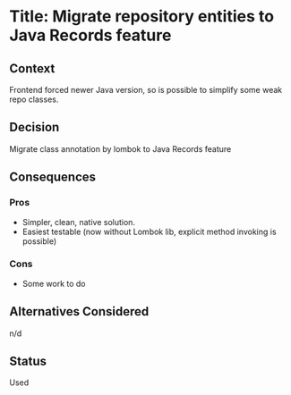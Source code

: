 # Title: Migrate repository entities to Java Records feature

## Context

Frontend forced newer Java version, so is possible to simplify some weak repo classes.

## Decision

Migrate class annotation by lombok to Java Records feature

## Consequences

### Pros

- Simpler, clean, native solution.
- Easiest testable (now without Lombok lib, explicit method invoking is possible)

### Cons

- Some work to do

## Alternatives Considered

n/d

## Status

Used

